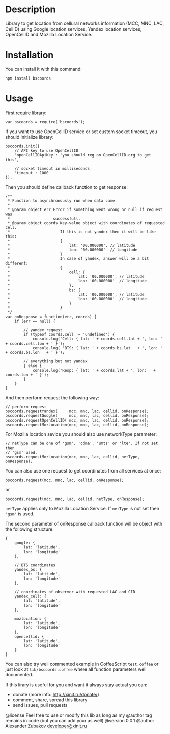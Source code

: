 # Description

Library to get location from cellural networks information (MCC, MNC, LAC,
CellID) using Google location services, Yandex location services, OpenCellID and
Mozilla Location Service.


# Installation

You can install it with this command:

    npm install bscoords


# Usage

First require library:

    var bscoords = require('bscoords');

If you want to use OpenCellID service or set custom socket timeout, you should
initialize library:

    bscoords.init({
        // API key to use OpenCellID
        'openCellIDApiKey': 'you should reg on OpenCellID.org to get this',

        // socket timeout in milliseconds
        'timeout': 1000
    });


Then you should define callback function to get response:

    /**
     * Function to asynchronously run when data came.
     *
     * @param object err Error if something went wrong or null if request was
     *                   successfull.
     * @param object coords Key-value object with coordinates of requested cell.
     *                      If this is not yandex then it will be like this:
     *                      {
     *                          lat: '00.000000', // latitude
     *                          lon: '00.000000'  // longitude
     *                      }
     *                      In case of yandex, answer will be a bit different:
     *                      {
     *                          cell: {
     *                              lat: '00.000000', // latitude
     *                              lon: '00.000000'  // longitude
     *                          },
     *                          bs: {
     *                              lat: '00.000000', // latitude
     *                              lon: '00.000000'  // longitude
     *                          }
     *                      }
     */
    var onResponse = function(err, coords) {
        if (err == null) {

            // yandex request
            if (typeof coords.cell != 'undefined') {
                console.log('Cell: { lat: ' + coords.cell.lat + ', lon: ' + coords.cell.lon + ' }');
                console.log( 'BTS: { lat: ' + coords.bs.lat   + ', lon: ' + coords.bs.lon   + ' }');

            // everything but not yandex
            } else {
                console.log('Resp: { lat: ' + coords.lat + ', lon: ' + coords.lon + ' }');
            }
        }
    }


And then perform request the following way:

    // perform request
    bscoords.requestYandex(     mcc, mnc, lac, cellid, onResponse);
    bscoords.requestGoogle(     mcc, mnc, lac, cellid, onResponse);
    bscoords.requestOpenCellID( mcc, mnc, lac, cellid, onResponse);
    bscoords.requestMozLocation(mcc, mnc, lac, cellid, onResponse);


For Mozilla location sevice you should also use networkType parameter:

    // netType can be one of 'gsm', 'cdma', 'umts' or 'lte'. If not set then
    // 'gsm' used.
    bscoords.requestMozLocation(mcc, mnc, lac, cellid, netType, onResponse);


You can also use one request to get coordinates from all services at once:

    bscoords.request(mcc, mnc, lac, cellid, onResponse);


or

    bscoords.request(mcc, mnc, lac, cellid, netType, onResponse);


`netType` applies only to Mozilla Location Service. If `netType` is not set then
`'gsm'` is used.

The second parameter of onResponse callback function will be object with the
following structure:

    {
        google: {
            lat: 'latitude',
            lon: 'longitude'
        },

        // BTS coordinates
        yandex_bs: {
            lat: 'latitude',
            lon: 'longitude'
        },

        // coordinates of observer with requested LAC and CID
        yandex_cell: {
            lat: 'latitude',
            lon: 'longitude'
        },

        mozlocation: {
            lat: 'latitude',
            lon: 'longitude'
        },
        opencellid: {
            lat: 'latitude',
            lon: 'longitude'
        }
    }


You can also try well commented example in CoffeeScript `test.coffee` or just
look at `lib/bscoords.coffee` where all function parameters well documented.


If this lirary is useful for you and want it always stay actual you can:
- donate (more info: http://xinit.ru/donate/)
- comment, share, spread this library
- send issues, pull requests


@license Feel free to use or modify this lib as long as my @author tag remains in code (but you can add your as well)
@version 0.0.1
@author Alexander Zubakov <developer@xinit.ru>
